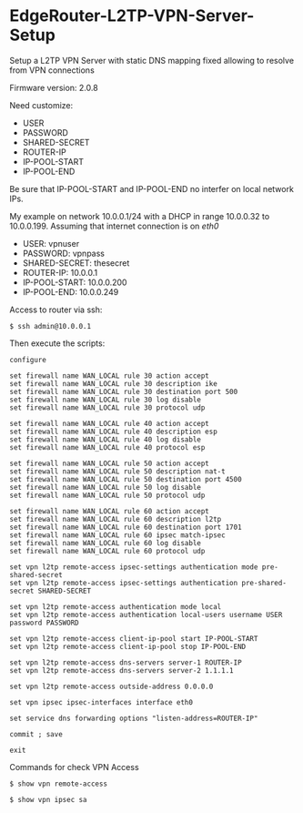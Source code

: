 # EdgeRouter-L2TP-VPN-Server-Setup

Setup a L2TP VPN Server with static DNS mapping fixed allowing to resolve from VPN connections
 
Firmware version: 2.0.8

Need customize:
- USER
- PASSWORD
- SHARED-SECRET
- ROUTER-IP
- IP-POOL-START
- IP-POOL-END

Be sure that IP-POOL-START and IP-POOL-END no interfer on local network IPs.

My example on network 10.0.0.1/24 with a DHCP in range 10.0.0.32 to 10.0.0.199.
Assuming that internet connection is on *eth0*

- USER: vpnuser
- PASSWORD: vpnpass
- SHARED-SECRET: thesecret
- ROUTER-IP: 10.0.0.1
- IP-POOL-START: 10.0.0.200
- IP-POOL-END: 10.0.0.249

Access to router via ssh:

`$ ssh admin@10.0.0.1`

Then execute the scripts:

```
configure 

set firewall name WAN_LOCAL rule 30 action accept
set firewall name WAN_LOCAL rule 30 description ike
set firewall name WAN_LOCAL rule 30 destination port 500
set firewall name WAN_LOCAL rule 30 log disable
set firewall name WAN_LOCAL rule 30 protocol udp

set firewall name WAN_LOCAL rule 40 action accept
set firewall name WAN_LOCAL rule 40 description esp
set firewall name WAN_LOCAL rule 40 log disable
set firewall name WAN_LOCAL rule 40 protocol esp

set firewall name WAN_LOCAL rule 50 action accept
set firewall name WAN_LOCAL rule 50 description nat-t
set firewall name WAN_LOCAL rule 50 destination port 4500
set firewall name WAN_LOCAL rule 50 log disable
set firewall name WAN_LOCAL rule 50 protocol udp

set firewall name WAN_LOCAL rule 60 action accept
set firewall name WAN_LOCAL rule 60 description l2tp
set firewall name WAN_LOCAL rule 60 destination port 1701
set firewall name WAN_LOCAL rule 60 ipsec match-ipsec
set firewall name WAN_LOCAL rule 60 log disable
set firewall name WAN_LOCAL rule 60 protocol udp

set vpn l2tp remote-access ipsec-settings authentication mode pre-shared-secret
set vpn l2tp remote-access ipsec-settings authentication pre-shared-secret SHARED-SECRET

set vpn l2tp remote-access authentication mode local
set vpn l2tp remote-access authentication local-users username USER password PASSWORD

set vpn l2tp remote-access client-ip-pool start IP-POOL-START
set vpn l2tp remote-access client-ip-pool stop IP-POOL-END

set vpn l2tp remote-access dns-servers server-1 ROUTER-IP
set vpn l2tp remote-access dns-servers server-2 1.1.1.1

set vpn l2tp remote-access outside-address 0.0.0.0

set vpn ipsec ipsec-interfaces interface eth0

set service dns forwarding options "listen-address=ROUTER-IP"

commit ; save

exit

```

Commands for check VPN Access

`$ show vpn remote-access`

`$ show vpn ipsec sa`

